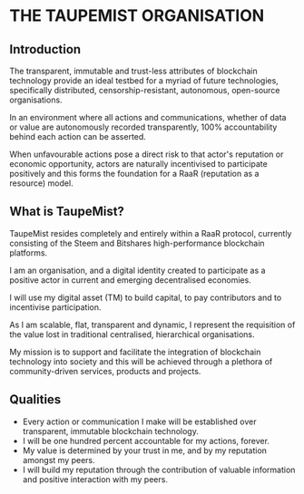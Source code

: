 # THE TAUPEMIST ORGANISATION

## Introduction

The transparent, immutable and trust-less attributes of blockchain technology provide an ideal testbed for a myriad of future technologies, specifically distributed, censorship-resistant, autonomous, open-source organisations.

In an environment where all actions and communications, whether of data or value are autonomously recorded transparently, 100% accountability behind each action can be asserted.

When unfavourable actions pose a direct risk to that actor's reputation or economic opportunity, actors are naturally incentivised to participate positively and this forms the foundation for a RaaR (reputation as a resource) model. 

## What is TaupeMist?

TaupeMist resides completely and entirely within a RaaR protocol, currently consisting of the Steem and Bitshares high-performance blockchain platforms.

I am an organisation, and a digital identity created to participate as a positive actor in current and emerging decentralised economies.

I will use my digital asset (TM) to build capital, to pay contributors and to incentivise participation.

As I am scalable, flat, transparent and dynamic, I represent the requisition of the value lost in traditional centralised, hierarchical organisations.

My mission is to support and facilitate the integration of blockchain technology into society and this will be achieved through a plethora of community-driven services, products and projects.

## Qualities

* Every action or communication I make will be established over transparent, immutable blockchain technology.
* I will be one hundred percent accountable for my actions, forever.
* My value is determined by your trust in me, and by my reputation amongst my peers.
* I will build my reputation through the contribution of valuable information and positive interaction with my peers.
